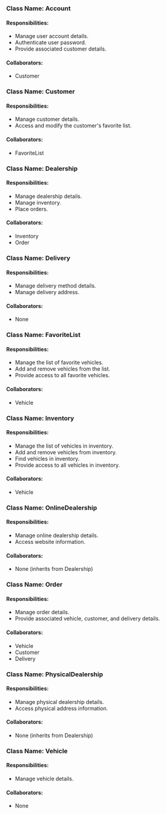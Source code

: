 ### Class Name: Account
#### Responsibilities:
- Manage user account details.
- Authenticate user password.
- Provide associated customer details.

#### Collaborators:
- Customer


### Class Name: Customer
#### Responsibilities:
- Manage customer details.
- Access and modify the customer's favorite list.

#### Collaborators:
- FavoriteList


### Class Name: Dealership
#### Responsibilities:
- Manage dealership details.
- Manage inventory.
- Place orders.

#### Collaborators:
- Inventory
- Order


### Class Name: Delivery
#### Responsibilities:
- Manage delivery method details.
- Manage delivery address.

#### Collaborators:
- None


### Class Name: FavoriteList
#### Responsibilities:
- Manage the list of favorite vehicles.
- Add and remove vehicles from the list.
- Provide access to all favorite vehicles.

#### Collaborators:
- Vehicle


### Class Name: Inventory
#### Responsibilities:
- Manage the list of vehicles in inventory.
- Add and remove vehicles from inventory.
- Find vehicles in inventory.
- Provide access to all vehicles in inventory.

#### Collaborators:
- Vehicle


### Class Name: OnlineDealership
#### Responsibilities:
- Manage online dealership details.
- Access website information.

#### Collaborators:
- None (inherits from Dealership)


### Class Name: Order
#### Responsibilities:
- Manage order details.
- Provide associated vehicle, customer, and delivery details.

#### Collaborators:
- Vehicle
- Customer
- Delivery


### Class Name: PhysicalDealership
#### Responsibilities:
- Manage physical dealership details.
- Access physical address information.

#### Collaborators:
- None (inherits from Dealership)


### Class Name: Vehicle
#### Responsibilities:
- Manage vehicle details.

#### Collaborators:
- None




